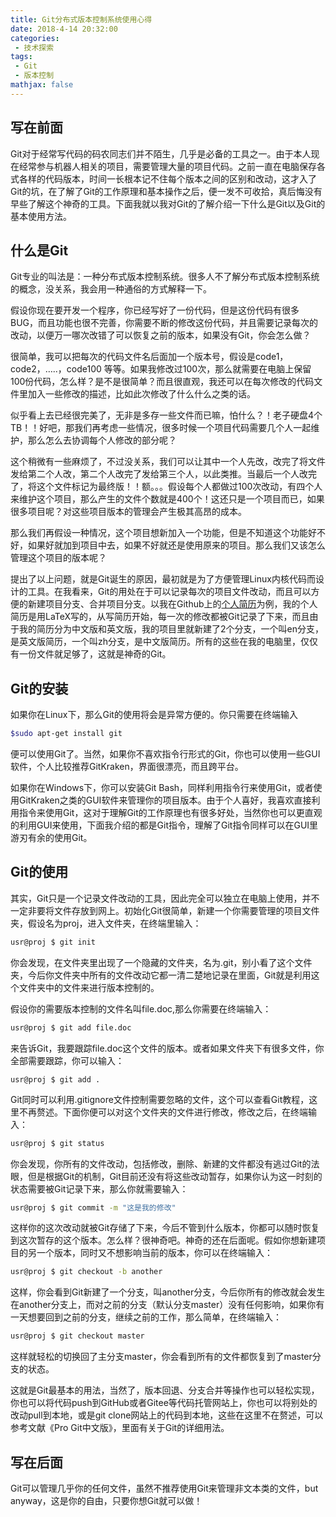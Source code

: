 ```yaml
---
title: Git分布式版本控制系统使用心得
date: 2018-4-14 20:32:00
categories:
 - 技术探索
tags: 
 - Git
 - 版本控制
mathjax: false
---
```


## 写在前面

Git对于经常写代码的码农同志们并不陌生，几乎是必备的工具之一。由于本人现在经常参与机器人相关的项目，需要管理大量的项目代码。之前一直在电脑保存各式各样的代码版本，时间一长根本记不住每个版本之间的区别和改动，这才入了Git的坑，在了解了Git的工作原理和基本操作之后，便一发不可收拾，真后悔没有早些了解这个神奇的工具。下面我就以我对Git的了解介绍一下什么是Git以及Git的基本使用方法。

## 什么是Git

Git专业的叫法是：一种分布式版本控制系统。很多人不了解分布式版本控制系统的概念，没关系，我会用一种通俗的方式解释一下。

假设你现在要开发一个程序，你已经写好了一份代码，但是这份代码有很多BUG，而且功能也很不完善，你需要不断的修改这份代码，并且需要记录每次的改动，以便万一哪次改错了可以恢复之前的版本，如果没有Git，你会怎么做？

很简单，我可以把每次的代码文件名后面加一个版本号，假设是code1，code2，…..，code100 等等。如果我修改过100次，那么就需要在电脑上保留100份代码，怎么样？是不是很简单？而且很直观，我还可以在每次修改的代码文件里加入一些修改的描述，比如此次修改了什么什么之类的话。

似乎看上去已经很完美了，无非是多存一些文件而已嘛，怕什么？！老子硬盘4个TB！！好吧，那我们再考虑一些情况，很多时候一个项目代码需要几个人一起维护，那么怎么去协调每个人修改的部分呢？

这个稍微有一些麻烦了，不过没关系，我们可以让其中一个人先改，改完了将文件发给第二个人改，第二个人改完了发给第三个人，以此类推。当最后一个人改完了，将这个文件标记为最终版！！额。。。假设每个人都做过100次改动，有四个人来维护这个项目，那么产生的文件个数就是400个！这还只是一个项目而已，如果很多项目呢？对这些项目版本的管理会产生极其高昂的成本。

那么我们再假设一种情况，这个项目想新加入一个功能，但是不知道这个功能好不好，如果好就加到项目中去，如果不好就还是使用原来的项目。那么我们又该怎么管理这个项目的版本呢？

提出了以上问题，就是Git诞生的原因，最初就是为了方便管理Linux内核代码而设计的工具。在我看来，Git的用处在于可以记录每次的项目文件改动，而且可以方便的新建项目分支、合并项目分支。以我在Github上的[个人简历](github.com/thinkexist1989/CV)为例，我的个人简历是用LaTeX写的，从写简历开始，每一次的修改都被Git记录了下来，而且由于我的简历分为中文版和英文版，我的项目里就新建了2个分支，一个叫en分支，是英文版简历，一个叫zh分支，是中文版简历。所有的这些在我的电脑里，仅仅有一份文件就足够了，这就是神奇的Git。

## Git的安装

如果你在Linux下，那么Git的使用将会是异常方便的。你只需要在终端输入

```bash
$sudo apt-get install git
```

便可以使用Git了。当然，如果你不喜欢指令行形式的Git，你也可以使用一些GUI软件，个人比较推荐GitKraken，界面很漂亮，而且跨平台。

如果你在Windows下，你可以安装Git Bash，同样利用指令行来使用Git，或者使用GitKraken之类的GUI软件来管理你的项目版本。由于个人喜好，我喜欢直接利用指令来使用Git，这对于理解Git的工作原理也有很多好处，当然你也可以更直观的利用GUI来使用，下面我介绍的都是Git指令，理解了Git指令同样可以在GUI里游刃有余的使用Git。

## Git的使用

其实，Git只是一个记录文件改动的工具，因此完全可以独立在电脑上使用，并不一定非要将文件存放到网上。初始化Git很简单，新建一个你需要管理的项目文件夹，假设名为proj，进入文件夹，在终端里输入：

```bash
usr@proj $ git init
```

你会发现，在文件夹里出现了一个隐藏的文件夹，名为.git，别小看了这个文件夹，今后你文件夹中所有的文件改动它都一清二楚地记录在里面，Git就是利用这个文件夹中的文件来进行版本控制的。

假设你的需要版本控制的文件名叫file.doc,那么你需要在终端输入：

```bash
usr@proj $ git add file.doc
```

来告诉Git，我要跟踪file.doc这个文件的版本。或者如果文件夹下有很多文件，你全部需要跟踪，你可以输入：

```basj
usr@proj $ git add .
```

Git同时可以利用.gitignore文件控制需要忽略的文件，这个可以查看Git教程，这里不再赘述。下面你便可以对这个文件夹的文件进行修改，修改之后，在终端输入：

```bash
usr@proj $ git status
```

你会发现，你所有的文件改动，包括修改，删除、新建的文件都没有逃过Git的法眼，但是根据Git的机制，Git目前还没有将这些改动暂存，如果你认为这一时刻的状态需要被Git记录下来，那么你就需要输入：

```bash
usr@proj $ git commit -m "这是我的修改"
```

这样你的这次改动就被Git存储了下来，今后不管到什么版本，你都可以随时恢复到这次暂存的这个版本。怎么样？很神奇吧。神奇的还在后面呢。假如你想新建项目的另一个版本，同时又不想影响当前的版本，你可以在终端输入：

```bash
usr@proj $ git checkout -b another
```

这样，你会看到Git新建了一个分支，叫another分支，今后你所有的修改就会发生在another分支上，而对之前的分支（默认分支master）没有任何影响，如果你有一天想要回到之前的分支，继续之前的工作，那么简单，在终端输入：

```bash
usr@proj $ git checkout master
```

这样就轻松的切换回了主分支master，你会看到所有的文件都恢复到了master分支的状态。

这就是Git最基本的用法，当然了，版本回退、分支合并等操作也可以轻松实现，你也可以将代码push到GitHub或者Gitee等代码托管网站上，你也可以将别处的改动pull到本地，或是git clone网站上的代码到本地，这些在这里不在赘述，可以参考文献《Pro Git中文版》，里面有关于Git的详细用法。

## 写在后面

Git可以管理几乎你的任何文件，虽然不推荐使用Git来管理非文本类的文件，but anyway，这是你的自由，只要你想Git就可以做！
